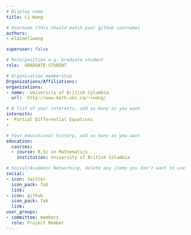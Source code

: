 ```yaml
---
# Display name
title: Li Wang

# Username (this should match your github username)
authors:
- elaineliwang

superuser: false

# Role/position e.g. Graduate student
role:  GRADUATE STUDENT

# Organization membership
Organizations/Affiliations:
organizations:
- name:  University of British Columbia
  url:  http://www.math.ubc.ca/~lwang/

# A list of your interests, add as many as you want
interests:
-  Partial Differential Equations
-  

# Your educational history, add as many as you want
education:
  courses:
  - course: B.Sc in Mathematics
    institution: University of British Columbia

# Social/Academic Networking, delete any items you don't want to use
social:
- icon: twitter
  icon_pack: fab
  link: 
- icon: github
  icon_pack: fab
  link: 
user_groups:
- committee: members
  role: Project Member
---
```

